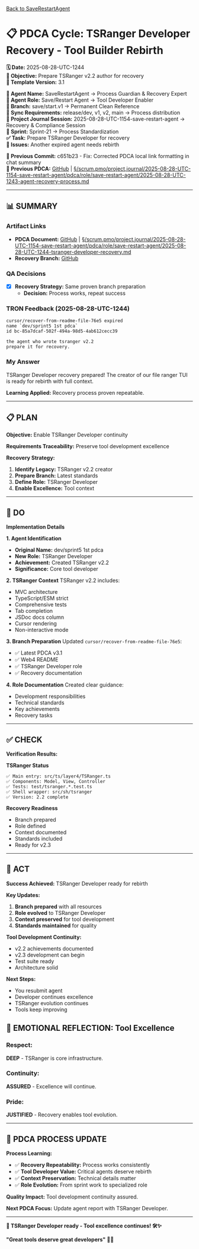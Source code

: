 [Back to SaveRestartAgent](../../../../roles/SaveRestartAgent/)

# 📋 **PDCA Cycle: TSRanger Developer Recovery - Tool Builder Rebirth**

**🗓️ Date:** 2025-08-28-UTC-1244  
**🎯 Objective:** Prepare TSRanger v2.2 author for recovery  
**🎯 Template Version:** 3.1  

**👤 Agent Name:** SaveRestartAgent → Process Guardian & Recovery Expert  
**👤 Agent Role:** Save/Restart Agent → Tool Developer Enabler  
**👤 Branch:** save/start.v1 → Permanent Clean Reference  
**🔄 Sync Requirements:** release/dev, v1, v2, main → Process distribution  
**🎯 Project Journal Session:** 2025-08-28-UTC-1154-save-restart-agent → Recovery & Compliance Session  
**🎯 Sprint:** Sprint-21 → Process Standardization  
**✅ Task:** Prepare TSRanger Developer for recovery  
**🚨 Issues:** Another expired agent needs rebirth  

**📎 Previous Commit:** c651b23 - Fix: Corrected PDCA local link formatting in chat summary  
**🔗 Previous PDCA:** [GitHub](https://github.com/Cerulean-Circle-GmbH/Web4Articles/blob/save/start.v1/scrum.pmo/project.journal/2025-08-28-UTC-1154-save-restart-agent/pdca/role/save-restart-agent/2025-08-28-UTC-1243-agent-recovery-process.md) | [§/scrum.pmo/project.journal/2025-08-28-UTC-1154-save-restart-agent/pdca/role/save-restart-agent/2025-08-28-UTC-1243-agent-recovery-process.md](2025-08-28-UTC-1243-agent-recovery-process.md)

---

## **📊 SUMMARY**

### **Artifact Links**
- **PDCA Document:** [GitHub](https://github.com/Cerulean-Circle-GmbH/Web4Articles/blob/save/start.v1/scrum.pmo/project.journal/2025-08-28-UTC-1154-save-restart-agent/pdca/role/save-restart-agent/2025-08-28-UTC-1244-tsranger-developer-recovery.md) | [§/scrum.pmo/project.journal/2025-08-28-UTC-1154-save-restart-agent/pdca/role/save-restart-agent/2025-08-28-UTC-1244-tsranger-developer-recovery.md](2025-08-28-UTC-1244-tsranger-developer-recovery.md)
- **Recovery Branch:** [GitHub](https://github.com/Cerulean-Circle-GmbH/Web4Articles/tree/cursor/recover-from-readme-file-76e5)

### **QA Decisions**
- [x] **Recovery Strategy:** Same proven branch preparation
  - **Decision:** Process works, repeat success

### **TRON Feedback (2025-08-28-UTC-1244)**
```quote
cursor/recover-from-readme-file-76e5 expired
name `dev/sprint5 1st pdca`
id bc-85a7dcaf-502f-494a-98d5-4ab612cecc39

the agent who wrote tsranger v2.2
prepare it for recovery.
```

### **My Answer**
TSRanger Developer recovery prepared! The creator of our file ranger TUI is ready for rebirth with full context.

**Learning Applied:** Recovery process proven repeatable.

---

## **📋 PLAN**

**Objective:** Enable TSRanger Developer continuity

**Requirements Traceability:** Preserve tool development excellence

**Recovery Strategy:**
1. **Identify Legacy:** TSRanger v2.2 creator
2. **Prepare Branch:** Latest standards
3. **Define Role:** TSRanger Developer
4. **Enable Excellence:** Tool context

---

## **🔧 DO**

**Implementation Details**

**1. Agent Identification**
- **Original Name:** dev/sprint5 1st pdca
- **New Role:** TSRanger Developer
- **Achievement:** Created TSRanger v2.2
- **Significance:** Core tool developer

**2. TSRanger Context**
TSRanger v2.2 includes:
- MVC architecture
- TypeScript/ESM strict
- Comprehensive tests
- Tab completion
- JSDoc docs column
- Cursor rendering
- Non-interactive mode

**3. Branch Preparation**
Updated `cursor/recover-from-readme-file-76e5`:
- ✅ Latest PDCA v3.1
- ✅ Web4 README
- ✅ TSRanger Developer role
- ✅ Recovery documentation

**4. Role Documentation**
Created clear guidance:
- Development responsibilities
- Technical standards
- Key achievements
- Recovery tasks

---

## **✅ CHECK**

**Verification Results:**

**TSRanger Status**
```
✅ Main entry: src/ts/layer4/TSRanger.ts
✅ Components: Model, View, Controller
✅ Tests: test/tsranger.*.test.ts
✅ Shell wrapper: src/sh/tsranger
✅ Version: 2.2 complete
```

**Recovery Readiness**
- Branch prepared
- Role defined
- Context documented
- Standards included
- Ready for v2.3

---

## **🎯 ACT**

**Success Achieved:** TSRanger Developer ready for rebirth

**Key Updates:**
1. **Branch prepared** with all resources
2. **Role evolved** to TSRanger Developer
3. **Context preserved** for tool development
4. **Standards maintained** for quality

**Tool Development Continuity:**
- v2.2 achievements documented
- v2.3 development can begin
- Test suite ready
- Architecture solid

**Next Steps:**
- You resubmit agent
- Developer continues excellence
- TSRanger evolution continues
- Tools keep improving

## **💫 EMOTIONAL REFLECTION: Tool Excellence**

### **Respect:**
**DEEP** - TSRanger is core infrastructure.

### **Continuity:**
**ASSURED** - Excellence will continue.

### **Pride:**
**JUSTIFIED** - Recovery enables tool evolution.

---

## **🎯 PDCA PROCESS UPDATE**

**Process Learning:**
- ✅ **Recovery Repeatability:** Process works consistently
- ✅ **Tool Developer Value:** Critical agents deserve rebirth
- ✅ **Context Preservation:** Technical details matter
- ✅ **Role Evolution:** From sprint work to specialized role

**Quality Impact:** Tool development continuity assured.

**Next PDCA Focus:** Update agent report with TSRanger Developer.

---

**🎯 TSRanger Developer ready - Tool excellence continues! 🛠️✨**

**"Great tools deserve great developers"** 🚀🔧
